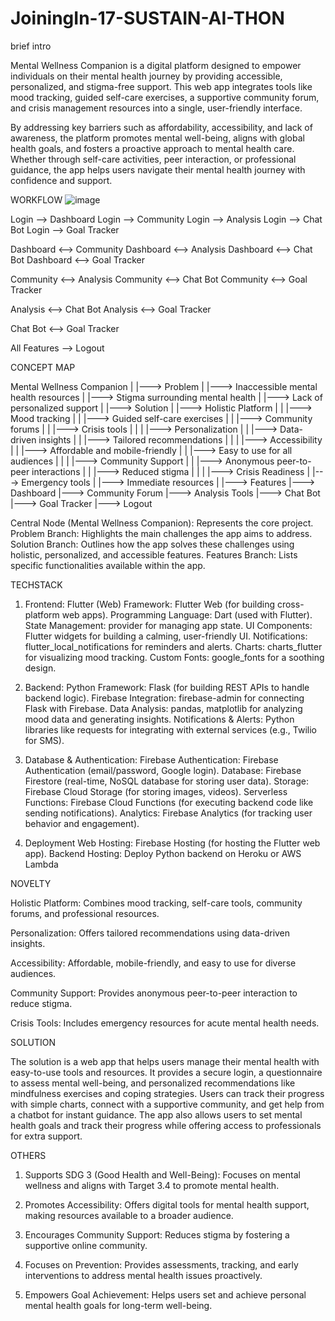 # JoiningIn-17-SUSTAIN-AI-THON
brief intro

Mental Wellness Companion is a digital platform designed to empower individuals on their mental health journey by providing accessible, personalized, and stigma-free support. This web app integrates tools like mood tracking, guided self-care exercises, a supportive community forum, and crisis management resources into a single, user-friendly interface.

By addressing key barriers such as affordability, accessibility, and lack of awareness, the platform promotes mental well-being, aligns with global health goals, and fosters a proactive approach to mental health care. Whether through self-care activities, peer interaction, or professional guidance, the app helps users navigate their mental health journey with confidence and support.



WORKFLOW
![image](https://github.com/user-attachments/assets/e74a4128-2fe9-4b7d-9501-77e28e39f715)


Login --> Dashboard
Login --> Community
Login --> Analysis
Login --> Chat Bot
Login --> Goal Tracker

Dashboard <--> Community
Dashboard <--> Analysis
Dashboard <--> Chat Bot
Dashboard <--> Goal Tracker

Community <--> Analysis
Community <--> Chat Bot
Community <--> Goal Tracker

Analysis <--> Chat Bot
Analysis <--> Goal Tracker

Chat Bot <--> Goal Tracker

All Features --> Logout





CONCEPT MAP



Mental Wellness Companion
    |
    |---> Problem
    |       |---> Inaccessible mental health resources
    |       |---> Stigma surrounding mental health
    |       |---> Lack of personalized support
    |
    |---> Solution
    |       |---> Holistic Platform
    |       |       |---> Mood tracking
    |       |       |---> Guided self-care exercises
    |       |       |---> Community forums
    |       |       |---> Crisis tools
    |       |
    |       |---> Personalization
    |       |       |---> Data-driven insights
    |       |       |---> Tailored recommendations
    |       |
    |       |---> Accessibility
    |       |       |---> Affordable and mobile-friendly
    |       |       |---> Easy to use for all audiences
    |       |
    |       |---> Community Support
    |       |       |---> Anonymous peer-to-peer interactions
    |       |       |---> Reduced stigma
    |       |
    |       |---> Crisis Readiness
    |               |---> Emergency tools
    |               |---> Immediate resources
    |
    |---> Features
            |---> Dashboard
            |---> Community Forum
            |---> Analysis Tools
            |---> Chat Bot
            |---> Goal Tracker
            |---> Logout


Central Node (Mental Wellness Companion): Represents the core project.
Problem Branch: Highlights the main challenges the app aims to address.
Solution Branch: Outlines how the app solves these challenges using holistic, personalized, and accessible features.
Features Branch: Lists specific functionalities available within the app.





TECHSTACK


1. Frontend: Flutter (Web)
   Framework: Flutter Web (for building cross-platform web apps).
   Programming Language: Dart (used with Flutter).
   State Management: provider for managing app state.
   UI Components: Flutter widgets for building a calming, user-friendly UI.
   Notifications: flutter_local_notifications for reminders and alerts.
   Charts: charts_flutter for visualizing mood tracking.
   Custom Fonts: google_fonts for a soothing design.


2. Backend: Python
   Framework: Flask (for building REST APIs to handle backend logic).
   Firebase Integration: firebase-admin for connecting Flask with Firebase.
   Data Analysis: pandas, matplotlib for analyzing mood data and generating insights.
   Notifications & Alerts: Python libraries like requests for integrating with external services (e.g., Twilio for SMS).


3. Database & Authentication: Firebase
   Authentication: Firebase Authentication (email/password, Google login).
   Database: Firebase Firestore (real-time, NoSQL database for storing user data).
   Storage: Firebase Cloud Storage (for storing images, videos).
   Serverless Functions: Firebase Cloud Functions (for executing backend code like sending notifications).
   Analytics: Firebase Analytics (for tracking user behavior and engagement).

4. Deployment
   Web Hosting: Firebase Hosting (for hosting the Flutter web app).
   Backend Hosting: Deploy Python backend on Heroku or AWS Lambda





NOVELTY


Holistic Platform: Combines mood tracking, self-care tools, community forums, and professional resources.

Personalization: Offers tailored recommendations using data-driven insights.

Accessibility: Affordable, mobile-friendly, and easy to use for diverse audiences.

Community Support: Provides anonymous peer-to-peer interaction to reduce stigma.

Crisis Tools: Includes emergency resources for acute mental health needs.






SOLUTION

The solution is a web app that helps users manage their mental health with easy-to-use tools and resources. It provides a secure login, a questionnaire to assess mental well-being, and personalized recommendations like mindfulness exercises and coping strategies. Users can track their progress with simple charts, connect with a supportive community, and get help from a chatbot for instant guidance. The app also allows users to set mental health goals and track their progress while offering access to professionals for extra support.


OTHERS

1. Supports SDG 3 (Good Health and Well-Being): Focuses on mental wellness and aligns with Target 3.4 to promote mental health.

2. Promotes Accessibility: Offers digital tools for mental health support, making resources available to a broader audience.

3. Encourages Community Support: Reduces stigma by fostering a supportive online community.

4. Focuses on Prevention: Provides assessments, tracking, and early interventions to address mental health issues proactively.

5. Empowers Goal Achievement: Helps users set and achieve personal mental health goals for long-term well-being.





